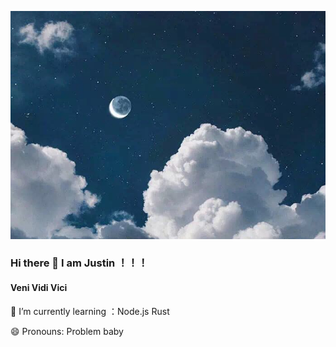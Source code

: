 ![avatar](bg.jpg)

### Hi there 👋  I am Justin ！！！

#### Veni Vidi Vici


🌱 I’m currently learning ：Node.js Rust

😄 Pronouns: Problem baby


<!--
**Nicenonecb/Nicenonecb** is a ✨ _special_ ✨ repository because its `README.md` (this file) appears on your GitHub profile.

Here are some ideas to get you started:

- 🔭 I’m currently working on ...
- 🌱 I’m currently learning ...
- 👯 I’m looking to collaborate on ...
- 🤔 I’m looking for help with ...
- 💬 Ask me about ...
- 📫 How to reach me: ...
- 😄 Pronouns: ...
- ⚡ Fun fact: ...
If you don't know this name,It's ok!  Cause I made the name by myself!
-->
